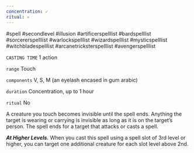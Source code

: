 ```yaml
---
concentration: ✓
ritual: 𐄂
---
```

#spell #secondlevel #illusion #artificerspelllist #bardspelllist #sorcererspelllist #warlockspelllist #wizardspelllist #mysticspelllist #witchbladespelllist #arcanetricksterspelllist #avengerspelllist

`CASTING TIME`
1 action

`range`
Touch

`components`
V, S, M (an eyelash encased in gum arabic)

`duration`
Concentration, up to 1 hour

`ritual`
No

A creature you touch becomes invisible until the spell ends. Anything the target is wearing or carrying is invisible as long as it is on the target’s person. The spell ends for a target that attacks or casts a spell.

**_At Higher Levels._** When you cast this spell using a spell slot of 3rd level or higher, you can target one additional creature for each slot level above 2nd.